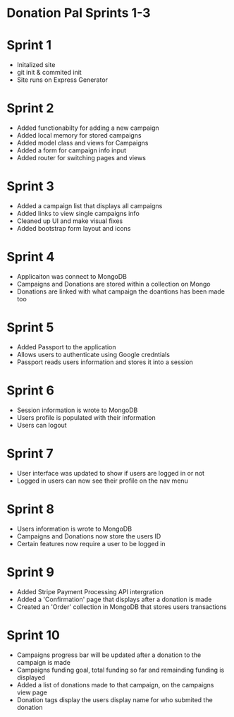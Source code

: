 # Donation Pal Sprints 1-3

# Sprint 1

- Initalized site
- git init & commited init
- Site runs on Express Generator

# Sprint 2

- Added functionabilty for adding a new campaign
- Added local memory for stored campaigns
- Added model class and views for Campaigns
- Added a form for campaign info input
- Added router for switching pages and views

# Sprint 3

- Added a campaign list that displays all campaigns 
- Added links to view single campaigns info
- Cleaned up UI and make visual fixes
- Added bootstrap form layout and icons

# Sprint 4

- Applicaiton was connect to MongoDB
- Campaigns and Donations are stored within a collection on Mongo
- Donations are linked with what campaign the doantions has been made too 

# Sprint 5 

- Added Passport to the application
- Allows users to authenticate using Google credntials
- Passport reads users information and stores it into a session

# Sprint 6 

- Session information is wrote to MongoDB
- Users profile is populated with their information
- Users can logout 

# Sprint 7

- User interface was updated to show if users are logged in or not 
- Logged in users can now see their profile on the nav menu

# Sprint 8

- Users information is wrote to MongoDB
- Campaigns and Donations now store the users ID
- Certain features now require a user to be logged in

# Sprint 9

- Added Stripe Payment Processing API intergration
- Added a 'Confirmation' page that displays after a donation is made
- Created an 'Order' collection in MongoDB that stores users transactions

# Sprint 10

- Campaigns progress bar will be updated after a donation to the campaign is made
- Campaigns funding goal, total funding so far and remainding funding is displayed
- Added a list of donations made to that campaign, on the campaigns view page
- Donation tags display the users display name for who submited the donation